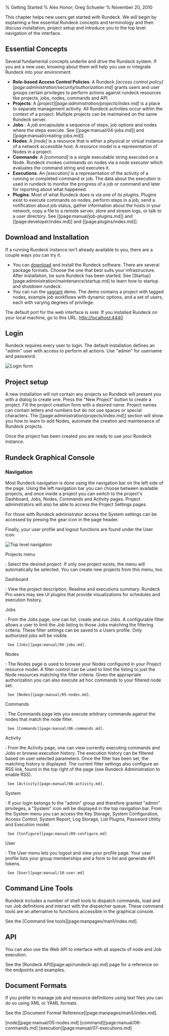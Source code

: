 % Getting Started
% Alex Honor; Greg Schueler
% November 20, 2010

This chapter helps new users get started with Rundeck. We will begin
by explaining a few essential Rundeck concepts and
terminology and then discuss installation, project setup and introduce
you to the top level navigation of the interface.

## Essential Concepts

Several fundamental concepts underlie and drive the Rundeck system.
If you are a new user, knowing about them will
help you use or integrate Rundeck into your environment.


* **Role-based Access Control Policies**:   A Rundeck _[access control policy][page:administration/security/authorization.md]_ grants users
and user groups certain privileges to perform actions against rundeck resources
like projects, jobs, nodes, commands and API. 
* **Projects**:  A _[project][page:administration/projects/index.md]_ is a place to separate management activity.
All Rundeck activities occur within the context of a project.
Multiple projects can be maintained on the same Rundeck server.
* **Jobs** : A _job_ encapsulate a sequence of steps, job options and nodes where the steps execute. See [[page:manual/04-jobs.md]] and [[page:manual/creating-jobs.md]].
* **Nodes**: A _[node]_  is a resource that is either a physical or virtual instance
of a network accessible host.
A *resource model* is a representation of Nodes in a project.
* **Commands**: A _[command]_ is a single executable string executed on a Node.
Rundeck invokes commands on nodes via a *node executor*
which evaluates the command string and executes it. 
* **Executions**:  An _[execution]_ is a representation of the activity of a running or completed 
command or job. The data about the execution is used in rundeck to monitor
the progress of a job or command and later for reporting about what happened.
* **Plugins**: Most of what Rundeck does is via one of its _plugins_. Plugins exist
to execute commands on nodes, perform steps in a job, 
send a notification about job status, gather
information about the hosts in your network, copy a file to a remote
server, store and stream logs, or talk to a user directory. See [[page:manual/job-plugins.md]] and [[page:developer/index.md]] and [[page:plugins/index.md]].


## Download and Installation

If a running Rundeck instance isn't already available to you, 
there are a couple ways you can try it.

* You can [download](http://rundeck.org/downloads.html) and 
install the Rundeck software. There are several package formats. 
Choose the one that best suits your infrastructure.
After installation, be sure Rundeck has been started.
See [Startup][page:administration/maintenance/startup.md] to learn how to
startup and shutdown rundeck.
* You can run the [vagrant](https://github.com/rundeck/anvils-demo) demo.
The demo contains a project with tagged nodes, example job workflows with
dynamic options, and a set of users, each with varying degrees of privilege.

The default port for the web interface is `4440`. If you
installed Rundeck on your local machine, go to this URL: <http://localhost:4440>

## Login

Rundeck requires every user to login. The default installation
defines an "admin" user with access to perform all actions.
Use "admin" for username and password.

![Login form](../figures/fig0202.png)

## Project setup

A new installation will not contain any projects so Rundeck will present
you with a dialog to create one. Press the "New Project" button to create
a project. 
Fill the project creation form with a desired name. Project names can
contain letters and numbers but do not use spaces or special characters.
The [[page:administration/projects/index.md]] 
section
will show you how to learn to add Nodes, automate the creation and maintenance of
Rundeck projects.

Once the project has been created you are ready to use your Rundeck instance.

## Rundeck Graphical Console


### Navigation

Most Rundeck navigation is done using the navigation bar on the left side of the page.
Using the left navigation bar you can choose between available projects, and once inside a project you can switch to the project's Dashboard, Jobs, Nodes, Commands and Activity pages.
Project adminstrators will also be able to access the Project Settings pages.

For those with Rundeck administrator access the System settings can be accessed by presing the gear icon in the page header. 

Finally, your user profile and logout functions are found under the User icon.

![Top level navigation](../figures/fig0201.png)

Projects menu

:    Select the desired project. If only one project exists, the menu will
     automatically be selected. You can create new projects from
     this menu, too.

Dashboard

:    View the project description, Readme and executions summary. 
     Rundeck Pro users may see UI plugins that provide visualizations for schedules and execution history.

Jobs

:    From the Jobs page, one can list, create and run Jobs. A
     configurable filter allows a user to limit the Job listing to those
     Jobs matching the filtering criteria. These filter settings can be
     saved to a Users profile. Only authorized jobs will be visible.
     
     See [Jobs][page:manual/04-jobs.md].

Nodes

:    The Nodes page is used to browse your Nodes configured in your
     Project resource model. A filter  control can be used to 
     limit the listing to just the Node resources
     matching the filter criteria. Given the appropriate authorization
     you can also execute ad hoc commands to your filtered node set.
     
     See [Nodes][page:manual/05-nodes.md].

Commands

:    The Commands page lets you execute arbitrary commands against the
     nodes that match the node filter.
     
     See [Commands][page:manual/06-commands.md].

Activity

:    From the Activity page, one can view currently executing commands
     and Jobs or browse execution history. The execution
     history can be filtered based on user selected parameters. Once the
     filter has been set, the matching history is displayed. The current
     filter settings also configure an RSS link, found in the top right of
     the page (see Rundeck Administration to enable RSS). 
     
     See [Activity][page:manual/08-activity.md].

  
System

:    If your login belongs to the "admin" group and therefore granted
     "admin" privileges, a "System" icon will be displayed in
     the top navigation bar. 
     From the System menu you can access the Key Storage, 
     System Configuration, Access Control, System Report, Log Storage,
     List Plugins, Password Utility and Execution model.
     
     See [Configure][page:manual/09-configure.md]

User

:    The User menu lets you logout and view your profile page. 
     Your user profile lists your group memberships and a form to list
     and generate API tokens.
     
     See [User][page:manual/10-user.md]


## Command Line Tools 

Rundeck includes a number of shell tools to dispatch commands, load
and run Job definitions and interact with the dispatcher queue. These
command tools are an alternative to functions accessible in the
graphical console.

See the [Command line tools][page:manpages/man1/index.md].

## API

You can also use the Web API to interface with all aspects of node
and Job execution. 

See the [Rundeck API][page:api/rundeck-api.md] page for a reference on the
endpoints and examples.

## Document Formats

If you prefer to manage job and resource definitions using text files
you can do so using XML or YAML formats.

See the [Document Format Reference][page:manpages/man5/index.md].

[node][page:manual/05-nodes.md]
[command][page:manual/06-commands.md]
[execution][page:manual/07-executions.md]
